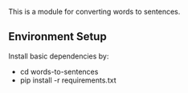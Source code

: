This is a module for converting words to sentences.

## Environment Setup

Install basic dependencies by:
- cd words-to-sentences
- pip install -r requirements.txt
